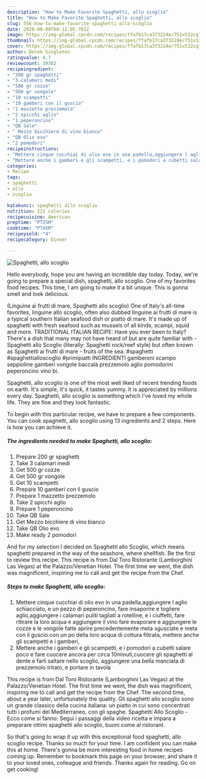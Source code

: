 ```yaml
---
description: "How to Make Favorite Spaghetti, allo scoglio"
title: "How to Make Favorite Spaghetti, allo scoglio"
slug: 556-how-to-make-favorite-spaghetti-allo-scoglio
date: 2020-08-09T08:12:05.761Z
image: https://img-global.cpcdn.com/recipes/ffafb17ca373224e/751x532cq70/spaghetti-allo-scoglio-recipe-main-photo.jpg
thumbnail: https://img-global.cpcdn.com/recipes/ffafb17ca373224e/751x532cq70/spaghetti-allo-scoglio-recipe-main-photo.jpg
cover: https://img-global.cpcdn.com/recipes/ffafb17ca373224e/751x532cq70/spaghetti-allo-scoglio-recipe-main-photo.jpg
author: Derek Singleton
ratingvalue: 4.7
reviewcount: 30362
recipeingredient:
- "200 gr spaghetti"
- "3 calamari medi"
- "500 gr cozze"
- "500 gr vongole"
- "10 scampetti"
- "10 gamberi con il guscio"
- "1 mazzetto prezzemolo"
- "2 spicchi aglio"
- "1 peperoncino"
- "QB Sale"
- " Mezzo bicchiere di vino bianco"
- "QB Olio evo"
- "2 pomodori"
recipeinstructions:
- "Mettere cinque cucchiai di olio evo in una padella,aggiungere l aglio schiacciato, e un pezzo di peperoncino, fare insaporire e togliere aglio,aggiungere i calamari puliti tagliati a rotelline, e i ciuffetti, fare ritirare la loro acqua e aggiungere il vino fare evaporare e aggiungere le cozze e le vongole fatte aprire precedentemente meta sgusciate e meta con il guscio con un po della loro acqua di cottura filtrata, mettere anche gli scampetti e i gamberi,"
- "Mettere anche i gamberi e gli scampetti, e i pomodori a cubetti salare poco e fare cuocere ancora per circa 10minuti,cuocere gli spaghetti al dente e farli saltare nello scoglio, aggiungere una bella manciata di prezzemolo tritato, e portare in tavola"
categories:
- Recipe
tags:
- spaghetti
- allo
- scoglio

katakunci: spaghetti allo scoglio 
nutrition: 221 calories
recipecuisine: American
preptime: "PT25M"
cooktime: "PT45M"
recipeyield: "4"
recipecategory: Dinner

---
```



![Spaghetti, allo scoglio](https://img-global.cpcdn.com/recipes/ffafb17ca373224e/751x532cq70/spaghetti-allo-scoglio-recipe-main-photo.jpg)

Hello everybody, hope you are having an incredible day today. Today, we're going to prepare a special dish, spaghetti, allo scoglio. One of my favorites food recipes. This time, I am going to make it a bit unique. This is gonna smell and look delicious.

(Linguine ai frutti di mare, Spaghetti allo scoglio) One of Italy&#39;s all-time favorites, linguine allo scoglio, often also dubbed linguine ai frutti di mare is a typical southern Italian seafood dish or piatto di mare. It&#39;s made up of spaghetti with fresh seafood such as mussels of all kinds, scampi, squid and more. TRADITIONAL ITALIAN RECIPE: Have you ever been to Italy? There&#39;s a dish that many may not have heard of but are quite familiar with - Spaghetti allo Scoglio (literally: Spaghetti rock/reef style) but often known as Spaghetti ai frutti di mare - fruits of the sea. #spaghetti #spaghettialloscoglio #primipiatti INGREDIENTI gamberoni scampo seppioline gamberi vongole baccalà prezzemolo aglio pomodorini peperoncino vino bi.

Spaghetti, allo scoglio is one of the most well liked of recent trending foods on earth. It's simple, it's quick, it tastes yummy. It is appreciated by millions every day. Spaghetti, allo scoglio is something which I've loved my whole life. They are fine and they look fantastic.


To begin with this particular recipe, we have to prepare a few components. You can cook spaghetti, allo scoglio using 13 ingredients and 2 steps. Here is how you can achieve it.

<!--inarticleads1-->

##### The ingredients needed to make Spaghetti, allo scoglio:

1. Prepare 200 gr spaghetti
1. Take 3 calamari medi
1. Get 500 gr cozze
1. Get 500 gr vongole
1. Get 10 scampetti
1. Prepare 10 gamberi con il guscio
1. Prepare 1 mazzetto prezzemolo
1. Take 2 spicchi aglio
1. Prepare 1 peperoncino
1. Take QB Sale
1. Get  Mezzo bicchiere di vino bianco
1. Take QB Olio evo
1. Make ready 2 pomodori


And for my selection I decided on Spaghetti allo Scoglio, which means spaghetti prepared in the way of the seashore, where shellfish. Be the first to review this recipe. This recipe is from Dal Toro Ristorante (Lamborghini Las Vegas) at the Palazzo/Venetian Hotel. The first time we went, the dish was magnificent, inspiring me to call and get the recipe from the Chef. 

<!--inarticleads2-->

##### Steps to make Spaghetti, allo scoglio:

1. Mettere cinque cucchiai di olio evo in una padella,aggiungere l aglio schiacciato, e un pezzo di peperoncino, fare insaporire e togliere aglio,aggiungere i calamari puliti tagliati a rotelline, e i ciuffetti, fare ritirare la loro acqua e aggiungere il vino fare evaporare e aggiungere le cozze e le vongole fatte aprire precedentemente meta sgusciate e meta con il guscio con un po della loro acqua di cottura filtrata, mettere anche gli scampetti e i gamberi,
1. Mettere anche i gamberi e gli scampetti, e i pomodori a cubetti salare poco e fare cuocere ancora per circa 10minuti,cuocere gli spaghetti al dente e farli saltare nello scoglio, aggiungere una bella manciata di prezzemolo tritato, e portare in tavola


This recipe is from Dal Toro Ristorante (Lamborghini Las Vegas) at the Palazzo/Venetian Hotel. The first time we went, the dish was magnificent, inspiring me to call and get the recipe from the Chef. The second time, about a year later, unfortunately the quality. Gli spaghetti allo scoglio sono un grande classico della cucina italiana: un piatto in cui sono concentrati tutti i profumi del Mediterraneo, con gli spaghe. Spaghetti Allo Scoglio - Ecco come si fanno: Segui i passaggi della video ricetta e impara a preparare ottimi spaghetti allo scoglio, buoni come al ristorant. 

So that's going to wrap it up with this exceptional food spaghetti, allo scoglio recipe. Thanks so much for your time. I am confident you can make this at home. There's gonna be more interesting food in home recipes coming up. Remember to bookmark this page on your browser, and share it to your loved ones, colleague and friends. Thanks again for reading. Go on get cooking!
